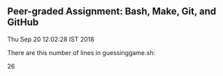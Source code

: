 ## Peer-graded Assignment: Bash, Make, Git, and GitHub 

Thu Sep 20 12:02:28 IST 2018

There are this number of lines in guessinggame.sh: 

26
